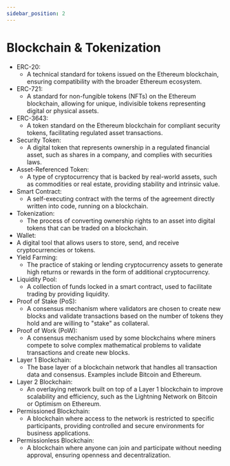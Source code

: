 ```yaml
---
sidebar_position: 2
---
```


# Blockchain & Tokenization
- ERC-20:
    - A technical standard for tokens issued on the Ethereum blockchain, ensuring compatibility with the broader Ethereum ecosystem.
- ERC-721:
    - A standard for non-fungible tokens (NFTs) on the Ethereum blockchain, allowing for unique, indivisible tokens representing digital or physical assets.
- ERC-3643:
    - A token standard on the Ethereum blockchain for compliant security tokens, facilitating regulated asset transactions.
- Security Token:
    - A digital token that represents ownership in a regulated financial asset, such as shares in a company, and complies with securities laws.
- Asset-Referenced Token:
    - A type of cryptocurrency that is backed by real-world assets, such as commodities or real estate, providing stability and intrinsic value.
- Smart Contract:
    - A self-executing contract with the terms of the agreement directly written into code, running on a blockchain.
- Tokenization:
    - The process of converting ownership rights to an asset into digital tokens that can be traded on a blockchain.
- Wallet:
- A digital tool that allows users to store, send, and receive cryptocurrencies or tokens.
- Yield Farming:
    - The practice of staking or lending cryptocurrency assets to generate high returns or rewards in the form of additional cryptocurrency.
- Liquidity Pool:
    - A collection of funds locked in a smart contract, used to facilitate trading by providing liquidity.
- Proof of Stake (PoS):
    - A consensus mechanism where validators are chosen to create new blocks and validate transactions based on the number of tokens they hold and are willing to "stake" as collateral.
- Proof of Work (PoW):
    - A consensus mechanism used by some blockchains where miners compete to solve complex mathematical problems to validate transactions and create new blocks.
- Layer 1 Blockchain:
    - The base layer of a blockchain network that handles all transaction data and consensus. Examples include Bitcoin and Ethereum.
- Layer 2 Blockchain:
    - An overlaying network built on top of a Layer 1 blockchain to improve scalability and efficiency, such as the Lightning Network on Bitcoin or Optimism on Ethereum.
- Permissioned Blockchain:
    - A blockchain where access to the network is restricted to specific participants, providing controlled and secure environments for business applications.
- Permissionless Blockchain:
    - A blockchain where anyone can join and participate without needing approval, ensuring openness and decentralization.